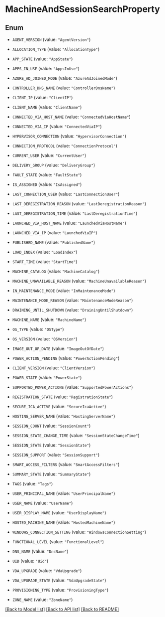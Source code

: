 # MachineAndSessionSearchProperty

## Enum


* `AGENT_VERSION` (value: `"AgentVersion"`)

* `ALLOCATION_TYPE` (value: `"AllocationType"`)

* `APP_STATE` (value: `"AppState"`)

* `APPS_IN_USE` (value: `"AppsInUse"`)

* `AZURE_AD_JOINED_MODE` (value: `"AzureAdJoinedMode"`)

* `CONTROLLER_DNS_NAME` (value: `"ControllerDnsName"`)

* `CLIENT_IP` (value: `"ClientIP"`)

* `CLIENT_NAME` (value: `"ClientName"`)

* `CONNECTED_VIA_HOST_NAME` (value: `"ConnectedViaHostName"`)

* `CONNECTED_VIA_IP` (value: `"ConnectedViaIP"`)

* `HYPERVISOR_CONNECTION` (value: `"HypervisorConnection"`)

* `CONNECTION_PROTOCOL` (value: `"ConnectionProtocol"`)

* `CURRENT_USER` (value: `"CurrentUser"`)

* `DELIVERY_GROUP` (value: `"DeliveryGroup"`)

* `FAULT_STATE` (value: `"FaultState"`)

* `IS_ASSIGNED` (value: `"IsAssigned"`)

* `LAST_CONNECTION_USER` (value: `"LastConnectionUser"`)

* `LAST_DEREGISTRATION_REASON` (value: `"LastDeregistrationReason"`)

* `LAST_DEREGISTRATION_TIME` (value: `"LastDeregistrationTime"`)

* `LAUNCHED_VIA_HOST_NAME` (value: `"LaunchedViaHostName"`)

* `LAUNCHED_VIA_IP` (value: `"LaunchedViaIP"`)

* `PUBLISHED_NAME` (value: `"PublishedName"`)

* `LOAD_INDEX` (value: `"LoadIndex"`)

* `START_TIME` (value: `"StartTime"`)

* `MACHINE_CATALOG` (value: `"MachineCatalog"`)

* `MACHINE_UNAVAILABLE_REASON` (value: `"MachineUnavailableReason"`)

* `IN_MAINTENANCE_MODE` (value: `"InMaintenanceMode"`)

* `MAINTENANCE_MODE_REASON` (value: `"MaintenanceModeReason"`)

* `DRAINING_UNTIL_SHUTDOWN` (value: `"DrainingUntilShutdown"`)

* `MACHINE_NAME` (value: `"MachineName"`)

* `OS_TYPE` (value: `"OSType"`)

* `OS_VERSION` (value: `"OSVersion"`)

* `IMAGE_OUT_OF_DATE` (value: `"ImageOutOfDate"`)

* `POWER_ACTION_PENDING` (value: `"PowerActionPending"`)

* `CLIENT_VERSION` (value: `"ClientVersion"`)

* `POWER_STATE` (value: `"PowerState"`)

* `SUPPORTED_POWER_ACTIONS` (value: `"SupportedPowerActions"`)

* `REGISTRATION_STATE` (value: `"RegistrationState"`)

* `SECURE_ICA_ACTIVE` (value: `"SecureIcaActive"`)

* `HOSTING_SERVER_NAME` (value: `"HostingServerName"`)

* `SESSION_COUNT` (value: `"SessionCount"`)

* `SESSION_STATE_CHANGE_TIME` (value: `"SessionStateChangeTime"`)

* `SESSION_STATE` (value: `"SessionState"`)

* `SESSION_SUPPORT` (value: `"SessionSupport"`)

* `SMART_ACCESS_FILTERS` (value: `"SmartAccessFilters"`)

* `SUMMARY_STATE` (value: `"SummaryState"`)

* `TAGS` (value: `"Tags"`)

* `USER_PRINCIPAL_NAME` (value: `"UserPrincipalName"`)

* `USER_NAME` (value: `"UserName"`)

* `USER_DISPLAY_NAME` (value: `"UserDisplayName"`)

* `HOSTED_MACHINE_NAME` (value: `"HostedMachineName"`)

* `WINDOWS_CONNECTION_SETTING` (value: `"WindowsConnectionSetting"`)

* `FUNCTIONAL_LEVEL` (value: `"FunctionalLevel"`)

* `DNS_NAME` (value: `"DnsName"`)

* `UID` (value: `"Uid"`)

* `VDA_UPGRADE` (value: `"VdaUpgrade"`)

* `VDA_UPGRADE_STATE` (value: `"VdaUpgradeState"`)

* `PROVISIONING_TYPE` (value: `"ProvisioningType"`)

* `ZONE_NAME` (value: `"ZoneName"`)


[[Back to Model list]](../README.md#documentation-for-models) [[Back to API list]](../README.md#documentation-for-api-endpoints) [[Back to README]](../README.md)


